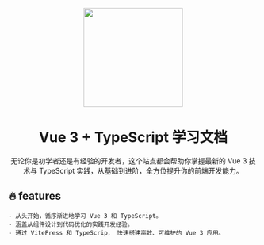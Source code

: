 <P align="center">
<img src="https://mxy-u.oss-cn-nanjing.aliyuncs.com/Vue%203%20Deep%20Dive%20with%20Evan%20You.png" style="width:200px;" />
</P>
<h1 align="center">Vue 3 + TypeScript 学习文档</h1>
<p align="center">
无论你是初学者还是有经验的开发者，这个站点都会帮助你掌握最新的 Vue 3 技术与 TypeScript 实践，从基础到进阶，全方位提升你的前端开发能力。
</p>
<p>


</p>

## 🔥 features
    - 从头开始，循序渐进地学习 Vue 3 和 TypeScript。
    - 涵盖从组件设计到代码优化的实践开发经验。
    - 通过 VitePress 和 TypeScrip， 快速搭建高效、可维护的 Vue 3 应用。